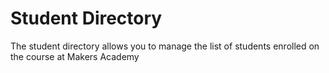 Student Directory
=================

The student directory allows you to manage the list of students enrolled on the course at Makers Academy

